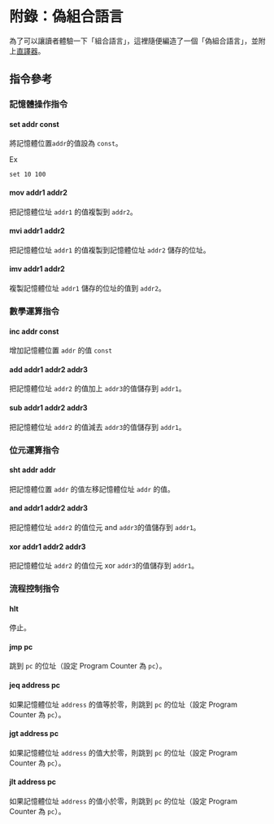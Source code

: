 # 附錄：偽組合語言

為了可以讓讀者體驗一下「組合語言」，這裡隨便編造了一個「偽組合語言」，並附上[直譯器](https://btp-code.github.io/btp-code/psudo-assembly-interpreter/)。


## 指令參考


### 記憶體操作指令

#### set addr const 

將記憶體位置`addr`的值設為 `const`。

Ex
```
set 10 100
```

#### mov addr1 addr2

把記憶體位址 `addr1` 的值複製到 `addr2`。

#### mvi addr1 addr2

把記憶體位址 `addr1` 的值複製到記憶體位址 `addr2` 儲存的位址。


#### imv addr1 addr2

複製記憶體位址 `addr1` 儲存的位址的值到 `addr2`。


### 數學運算指令

#### inc addr const

增加記憶體位置 `addr` 的值 `const`


#### add addr1 addr2 addr3

把記憶體位址 `addr2` 的值加上 `addr3`的值儲存到 `addr1`。

#### sub addr1 addr2 addr3

把記憶體位址 `addr2` 的值減去 `addr3`的值儲存到 `addr1`。

### 位元運算指令

#### sht addr addr

把記憶體位置 `addr` 的值左移記憶體位址 `addr` 的值。

#### and addr1 addr2 addr3

把記憶體位址 `addr2` 的值位元 and `addr3`的值儲存到 `addr1`。


#### xor addr1 addr2 addr3

把記憶體位址 `addr2` 的值位元 xor `addr3`的值儲存到 `addr1`。


### 流程控制指令


#### hlt

停止。

#### jmp pc

跳到 `pc` 的位址（設定 Program Counter 為 `pc`）。

#### jeq address pc

如果記憶體位址 `address` 的值等於零，則跳到 `pc` 的位址（設定 Program Counter 為 `pc`）。


#### jgt address pc

如果記憶體位址 `address` 的值大於零，則跳到 `pc` 的位址（設定 Program Counter 為 `pc`）。

#### jlt address pc

如果記憶體位址 `address` 的值小於零，則跳到 `pc` 的位址（設定 Program Counter 為 `pc`）。
